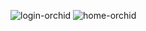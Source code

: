 ![login-orchid](https://github.com/Alejandro-Jimenez-Daza/CRUD-ORCHID/assets/94633477/8294d94d-27ba-4d61-a4ba-6effe3848b75)
![home-orchid](https://github.com/Alejandro-Jimenez-Daza/CRUD-ORCHID/assets/94633477/fb9af125-c9f2-41ca-a370-dea7fda47e25)
